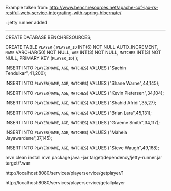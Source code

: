 Example taken from:
http://www.benchresources.net/apache-cxf-jax-rs-restful-web-service-integrating-with-spring-hibernate/

+jetty runner added

-----------------------------

CREATE DATABASE BENCHRESOURCES;

CREATE TABLE `PLAYER` (
  `PLAYER_ID` INT(6) NOT NULL AUTO_INCREMENT,
  `NAME` VARCHAR(50) NOT NULL,
  `AGE` INT(3) NOT NULL,
  `MATCHES` INT(3) NOT NULL,
  PRIMARY KEY (`PLAYER_ID`)
);

INSERT INTO `PLAYER`(`NAME`, `AGE`, `MATCHES`) VALUES ("Sachin Tendulkar",41,200);

INSERT INTO `PLAYER`(`NAME`, `AGE`, `MATCHES`) VALUES ("Shane Warne",44,145);

INSERT INTO `PLAYER`(`NAME`, `AGE`, `MATCHES`) VALUES ("Kevin Pietersen",34,104);

INSERT INTO `PLAYER`(`NAME`, `AGE`, `MATCHES`) VALUES ("Shahid Afridi",35,27);

INSERT INTO `PLAYER`(`NAME`, `AGE`, `MATCHES`) VALUES ("Brian Lara",45,131);

INSERT INTO `PLAYER`(`NAME`, `AGE`, `MATCHES`) VALUES ("Graeme Smith",34,117);

INSERT INTO `PLAYER`(`NAME`, `AGE`, `MATCHES`) VALUES ("Mahela Jayawardene",37,145);

INSERT INTO `PLAYER`(`NAME`, `AGE`, `MATCHES`) VALUES ("Steve Waugh",49,168);

mvn clean install
mvn package
java -jar target/dependency/jetty-runner.jar target/*.war

http://localhost:8080/services/playerservice/getplayer/1

http://localhost:8080/services/playerservice/getallplayer
